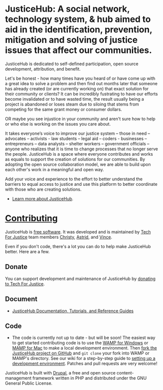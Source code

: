 # JusticeHub: A social network, technology system, & hub aimed to aid in the identification, prevention, mitigation and solving of justice issues that affect our communities.

JusticeHub is dedicated to self-defined participation, open source development, attribution, and benefit.

Let's be honest - how many times have you heard of or have come up with a great idea to solve a problem and then find out months later that someone has already created (or are currently working on) that exact solution for their community or clients? It can be incredibly fustrating to have our efforts become invalidated or to have wasted time, the result usually being a project is abandoned or loses steam due to siloing that stems from competing for the same grant money or consumer dollars.

OR maybe you see injustice in your community and aren't sure how to help or who else is working on the issues you care about.

It takes everyone’s voice to improve our justice system – those in need – advocates – activists - law students – legal aid – coders - businesses – entrepreneurs – data analysts – shelter workers – government officials – anyone who realizes that it is time to change processes that no longer serve the people. JusticeHub is a space where everyone contributes and works as equals to support the creation of solutions for our communities. By adopting the open source collaboration model, we are able to build upon each other's work in a meaningful and open way.

Add your voice and experience to the effort to better understand the barriers to equal access to justice and use this platform to better coordinate with those who are creating solutions.

* [Learn more about JusticeHub](https://github.com/TechForJustice/JusticeHub/wiki).

# [Contributing](https://github.com/TechForJustice/JusticeHub/wiki/Contributor-Guidelines)

JusticeHub is [free software](https://www.gnu.org/philosophy/free-sw.en.html "What is free software?"). It was developed and is maintained by [Tech For Justice](https://github.com/TechForJustice) team members [Christy](https://github.com/christyleos), [Astrid](https://github.com/astridw), and [Vince](https://github.com/vincentshadow). 

Even if you don't code, there's a lot you can do to help make JusticeHub better. Here are a few.

## Donate

You can support development and maintenance of JusticeHub by [donating to Tech For Justice](http://www.techforjustice.org/donate/).

## Document

* [JusticeHub Documentation, Tutorials, and Reference Guides](https://github.com/TechForJustice/JusticeHub/wiki/Documentation)

## Code
- The code is currently not up to date - but will be soon! 
The easiest way to get started contributing code is to use the [WAMP for Windows](https://www.youtube.com/watch?v=kVc_9vAO7oI) or [MAMP for Mac](https://www.youtube.com/watch?v=I6sTPp779mA) to make a local development environment. Then [fork the JusticeHub project on GitHub](https://github.com/TechForJustice/JusticeHub/fork) and `git clone` your fork into WAMP or MAMP's directory. See our wiki for a step-by-step guide to [setting up a development environment](https://github.com/TechForJustice/JusticeHub/wiki/Setting-up-a-development-environment). Patches and pull requests are very welcome! 

JusticeHub is built with [Drupal](https://www.drupal.org/home), a free and open source content-management framework written in PHP and distributed under the GNU General Public License. 

